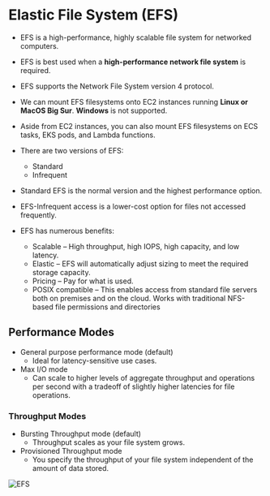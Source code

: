 # Elastic File System (EFS)

- EFS is a high-performance, highly scalable file system for networked computers.
- EFS is best used when a **high-performance network file system** is required.
- EFS supports the Network File System version 4 protocol.
- We can mount EFS filesystems onto EC2 instances running **Linux or MacOS Big Sur**. **Windows** is not supported.
- Aside from EC2 instances, you can also mount EFS filesystems on ECS tasks, EKS pods, and Lambda functions.
- There are two versions of EFS:
  - Standard
  - Infrequent

- Standard EFS is the normal version and the highest performance option. 
- EFS-Infrequent access is a lower-cost option for files not accessed frequently.
- EFS has numerous benefits:
  - Scalable – High throughput, high IOPS, high capacity, and low latency.
  - Elastic – EFS will automatically adjust sizing to meet the required storage capacity.
  - Pricing – Pay for what is used.
  - POSIX compatible – This enables access from standard file servers both on premises and on the cloud. Works with traditional NFS-based file permissions and directories

## **Performance Modes**

- General purpose performance mode (default)
  - Ideal for latency-sensitive use cases.
- Max I/O mode
  - Can scale to higher levels of aggregate throughput and operations per second with a tradeoff of slightly higher latencies for file operations.

### **Throughput Modes**

- Bursting Throughput mode (default)
  - Throughput scales as your file system grows.
- Provisioned Throughput mode
  - You specify the throughput of your file system independent of the amount of data stored.

![EFS](D:\AWS\ec2\EFS.png)